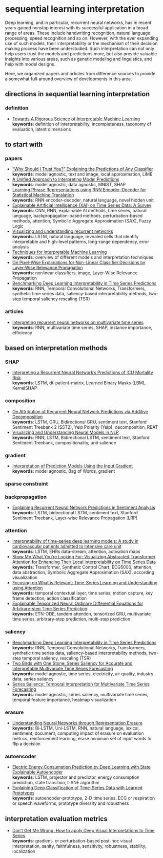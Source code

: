 # sequential learning interpretation

Deep learning, and in particular, recurrent neural networks, has in recent years gained nonstop interest with its successful application in a broad range of areas. These include handwriting recognition, natural language processing, speed recognition and so on. However, with the ever expanding use of such models, their interpretability or the mechanism of their decision making process have been understudied. Such interpretation can not only help users trust the models and predictions more, but also provide valuable insights into various areas, such as genetic modeling and linguistics, and help with model designs.

Here, we organized papers and articles from difference sources to provide a somewhat full-around overview of developments in this area.

## directions in sequential learning interpretation

### definition

- [Towards A Rigorous Science of Interpretable Machine Learning](https://arxiv.org/pdf/1702.08608.pdf)\
        **keywords**: definition of interpretability, incompleteness, taxonomy of evaluation, latent dimensions

## to start with

### papers

- [“Why Should I Trust You?” Explaining the Predictions of Any Classifier](https://arxiv.org/pdf/1602.04938.pdf?ref=morioh.com)\
        **keywords**: model agnostic, text and image, local approximation, LIME
- [A Unified Approach to Interpreting Model Predictions](https://proceedings.neurips.cc/paper/2017/file/8a20a8621978632d76c43dfd28b67767-Paper.pdf)\
        **keywords**: model agnostic, data agnostic, MNIST, SHAP
- [Learning Phrase Representations using RNN Encoder–Decoder for Statistical Machine Translation](https://arxiv.org/pdf/1406.1078.pdf?ref=https://codemonkey.link)\
        **keywords**: RNN encoder-decoder, natural language, novel hidden unit
- [Explainable Artificial Intelligence (XAI) on Time Series Data: A Survey](https://arxiv.org/pdf/2104.00950.pdf)\
        **keywords**: CNN, RNN, explainable AI methods, time series, natural language, backpropagation-based methods, perturbation-based methods, attention, Symbolic Aggregate Approximation (SAX), Fuzzy Logic
- [Visualizing and understanding recurrent networks](https://arxiv.org/pdf/1506.02078.pdf?ref=https://codemonkey.link)\
        **keywords**: LSTM, natural language, revealed cells that identify interpretable and high-level patterns, long-range dependency, error analysis
- [Techniques for Interpretable Machine Learning](https://arxiv.org/pdf/1808.00033.pdf)\
        **keywords**: overview of different models and interpretation techniques
- [On Pixel-Wise Explanations for Non-Linear Classifier Decisions by Layer-Wise Relevance Propagation](https://journals.plos.org/plosone/article/file?id=10.1371/journal.pone.0130140&type=printable&ref=https://githubhelp.com)\
        **keywords**: nonlinear classifiers, image, Layer-Wise Relevance Propagation
- [Benchmarking Deep Learning Interpretability in Time Series Predictions](https://proceedings.neurips.cc/paper/2020/file/47a3893cc405396a5c30d91320572d6d-Paper.pdf)\
        **keywords**: RNN, Temporal Convolutional Networks, Transformers, synthetic time series data, saliency-based interpretability methods, two-step temporal saliency rescaling (TSR)

### articles

- [Interpreting recurrent neural networks on multivariate time series](https://towardsdatascience.com/interpreting-recurrent-neural-networks-on-multivariate-time-series-ebec0edb8f5a)\
        **keywords**: RNN, multivariate time series, SHAP, instance importance, efficiency


## based on interpretation methods

### SHAP

- [Interpreting a Recurrent Neural Network’s Predictions of ICU Mortality Risk](https://arxiv.org/pdf/1905.09865.pdf)\
        **keywords**: LSTM, dt-patient-matrix, Learned Binary Masks (LBM), KernelSHAP

### composition

- [On Attribution of Recurrent Neural Network Predictions via Additive Decomposition](https://arxiv.org/pdf/1903.11245.pdf)\
        **keywords**: LSTM, GRU, Bidirectional GRU, sentiment text, Stanford Sentiment Treebank 2 (SST2), Yelp Polarity (Yelp), decomposition, REAT
- [Visualizing and Understanding Neural Models in NLP](https://arxiv.org/pdf/1506.01066.pdf)\
        **keywords**: RNN, LSTM, Bidirectional LSTM, sentiment text, Stanford Sentiment Treebank, compositionality, unit salience


### gradient

- [Interpretation of Prediction Models Using the Input Gradient](https://arxiv.org/pdf/1611.07634.pdf?ref=https://githubhelp.com)\
        **keywords**: model agnostic, Bag of Words, gradient

### sparse constraint


### backpropagation

- [Explaining Recurrent Neural Network Predictions in Sentiment Analysis](https://arxiv.org/pdf/1706.07206.pdf)\
        **keywords**: LSTM,  bidirectional LSTM, sentiment text, Stanford Sentiment Treebank, Layer-wise Relevance Propagation (LRP)

### attention

- [Interpretability of time-series deep learning models: A study in cardiovascular patients admitted to Intensive care unit](https://www.sciencedirect.com/science/article/pii/S1532046421002057)\
        **keywords**: LSTM, EHRs data-stream, attention, activation maps
- [Show Me What You’re Looking For: Visualizing Abstracted Transformer Attention for Enhancing Their Local Interpretability on Time Series Data](https://martin.atzmueller.net/paper/VisualizingAbstractedTransformerAttentionLocalInterpretability-SchwenkeAtzmueller-2021-preprint.pdf)\
        **keywords**: Transformer, Synthetic Control Chart, ECG5000, attention, data abstraction, Symbolic Aggregate Approximation (SAX), according visualization
- [Focusing on What is Relevant: Time-Series Learning and Understanding using Attention](https://arxiv.org/pdf/1806.08523.pdf)\
        **keywords**: temporal contextual layer, time series, motion capture, key frame detection, action classification
- [Explainable Tensorized Neural Ordinary Differential Equations for Arbitrary-step Time Series Prediction](https://arxiv.org/pdf/2011.13174.pdf)\
        **keywords**: ETN-ODE, tandem attention, tensorized GRU, multivariate time series, arbitrary-step prediction, multi-step prediction

### saliency

- [Benchmarking Deep Learning Interpretability in Time Series Predictions](https://proceedings.neurips.cc/paper/2020/file/47a3893cc405396a5c30d91320572d6d-Paper.pdf)\
        **keywords**: RNN, Temporal Convolutional Networks, Transformers, synthetic time series data, saliency-based interpretability methods, two-step temporal saliency, rescaling (TSR)
- [Two Birds with One Stone: Series Saliency for Accurate and Interpretable Multivariate Time Series Forecasting](https://www.ijcai.org/proceedings/2021/0397.pdf)\
        **keywords**: model agnostic, time series, electricity, air quality, industry data, series saliency
- [Series Saliency: Temporal Interpretation for Multivariate Time Series Forecasting](https://arxiv.org/pdf/2012.09324.pdf)\
        **keywords**: model agnostic, series saliency, multivariate time series, temporal feature importance, heatmap visualization

### erasure

- [Understanding Neural Networks through Representation Erasure](https://arxiv.org/pdf/1612.08220.pdf?ref=https://githubhelp.com)\
        **keywords**: Bi-LSTM, Uni-LSTM, RNN, natural language, lexical, sentiment, document, computing impact of erasure on evaluation metrics, reinforcement learning, erase minimum set of input words to flip a decision

### autoencoder

- [Electric Energy Consumption Prediction by Deep Learning with State Explainable Autoencoder](https://www.mdpi.com/1996-1073/12/4/739/htm)\
        **keywords**: LSTM, projector and predictor, energy consumption prediction, state transition, t-SNE algorithm
- [Explaining Deep Classification of Time-Series Data with Learned Prototypes](https://arxiv.org/pdf/1904.08935.pdf)\
        **keywords**: autoencoder-prototype, 2-D time series, ECG or respiration or speech waveforms, prototype diversity and robustness

## interpretation evaluation metrics

- [Don’t Get Me Wrong: How to apply Deep Visual Interpretations to Time Series](https://arxiv.org/pdf/2203.07861.pdf)\
        **keywords**: gradient- or perturbation-based post-hoc visual interpretation, sanity, faithfulness, sensitivity, robustness, stability, localization

